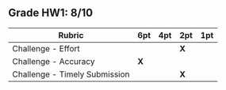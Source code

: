 ## Grade HW1: 8/10

| **Rubric** | **6pt** | **4pt** | **2pt** | **1pt** |
| --- | ---| --- | --- | --- |
| Challenge - Effort | | | **X** | |
| Challenge - Accuracy | **X** | | | |
| Challenge - Timely Submission | | | **X** | |
